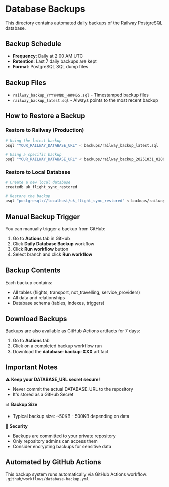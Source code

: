 # Database Backups

This directory contains automated daily backups of the Railway PostgreSQL database.

## Backup Schedule

- **Frequency**: Daily at 2:00 AM UTC
- **Retention**: Last 7 daily backups are kept
- **Format**: PostgreSQL SQL dump files

## Backup Files

- `railway_backup_YYYYMMDD_HHMMSS.sql` - Timestamped backup files
- `railway_backup_latest.sql` - Always points to the most recent backup

## How to Restore a Backup

### Restore to Railway (Production)

```bash
# Using the latest backup
psql "YOUR_RAILWAY_DATABASE_URL" < backups/railway_backup_latest.sql

# Using a specific backup
psql "YOUR_RAILWAY_DATABASE_URL" < backups/railway_backup_20251031_020000.sql
```

### Restore to Local Database

```bash
# Create a new local database
createdb uk_flight_sync_restored

# Restore the backup
psql "postgresql://localhost/uk_flight_sync_restored" < backups/railway_backup_latest.sql
```

## Manual Backup Trigger

You can manually trigger a backup from GitHub:

1. Go to **Actions** tab in GitHub
2. Click **Daily Database Backup** workflow
3. Click **Run workflow** button
4. Select branch and click **Run workflow**

## Backup Contents

Each backup contains:
- All tables (flights, transport, not_travelling, service_providers)
- All data and relationships
- Database schema (tables, indexes, triggers)

## Download Backups

Backups are also available as GitHub Actions artifacts for 7 days:

1. Go to **Actions** tab
2. Click on a completed backup workflow run
3. Download the **database-backup-XXX** artifact

## Important Notes

⚠️ **Keep your DATABASE_URL secret secure!**
- Never commit the actual DATABASE_URL to the repository
- It's stored as a GitHub Secret

📊 **Backup Size**
- Typical backup size: ~50KB - 500KB depending on data

🔐 **Security**
- Backups are committed to your private repository
- Only repository admins can access them
- Consider encrypting backups for sensitive data

## Automated by GitHub Actions

This backup system runs automatically via GitHub Actions workflow:
`.github/workflows/database-backup.yml`
